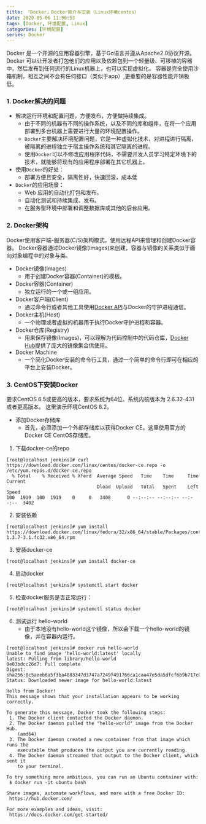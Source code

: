 ```yaml
---
title: 「Docker」Docker简介与安装（Linux环境centos）
date: 2020-05-06 11:56:53
tags: [Docker, 环境配置, Linux]
categories: [环境配置]
series: Docker
---
```


Docker 是一个开源的应用容器引擎，基于Go语言并遵从Apache2.0协议开源。
Docker 可以让开发者打包他们的应用以及依赖包到一个轻量级、可移植的容器中，然后发布到任何流行的Linux机器上，也可以实现虚拟化。
容器是完全使用沙箱机制，相互之间不会有任何接口（类似于app）,更重要的是容器性能开销极低。

### 1. Docker解决的问题
* 解决运行环境和配置问题，方便发布，方便做持续集成。
    + 由于不同的机器有不同的操作系统，以及不同的库和组件，在将一个应用部署到多台机器上需要进行大量的环境配置操作。
    + `Docker`主要解决环境配置问题，它是一种虚拟化技术，对进程进行隔离，被隔离的进程独立于宿主操作系统和其它隔离的进程。
    + 使用`Docker`可以不修改应用程序代码，不需要开发人员学习特定环境下的技术，就能够将现有的应用程序部署在其它机器上。
* 使用`Docker`的好处：
    + 部署方便且安全，隔离性好，快速回滚，成本低
* `Docker`的应用场景：
    + Web 应用的自动化打包和发布。
    + 自动化测试和持续集成、发布。
    + 在服务型环境中部署和调整数据库或其他的后台应用。


### 2. Docker架构
Docker使用客户端-服务器(C/S)架构模式，使用远程API来管理和创建Docker容器。
Docker容器通过Docker镜像(Images)来创建，容器与镜像的关系类似于面向对象编程中的对象与类。
* Docker镜像(Images)
    + 用于创建Docker容器(Container)的模板。
* Docker容器(Container)
    + 独立运行的一个或一组应用。
* Docker客户端(Client)
    + 通过命令行或者其他工具使用[Docker API](https://docs.docker.com/reference/api/docker_remote_api)与Docker的守护进程通信。
* Docker主机(Host)
    + 一个物理或者虚拟的机器用于执行Docker守护进程和容器。
* Docker仓库(Registry)
    + 用来保存镜像(Images)，可以理解为代码控制中的代码仓库，[Docker Hub](https://hub.docker.com)提供了庞大的镜像集合供使用。
* Docker Machine
    + 一个简化Docker安装的命令行工具，通过一个简单的命令行即可在相应的平台上安装Docker。


### 3. CentOS下安装Docker
要求CentOS 6.5或更高的版本，要求系统为64位、系统内核版本为 2.6.32-431 或者更高版本。
这里演示环境CentOS 8.2。
* 添加Docker存储库
    + 首先，必须添加一个外部存储库以获得Docker CE。这里使用官方的Docker CE CentOS存储库。

1. 下载docker-ce的repo
``` shell
[root@localhost jenkins]# curl https://download.docker.com/linux/centos/docker-ce.repo -o /etc/yum.repos.d/docker-ce.repo
  % Total    % Received % Xferd  Average Speed   Time    Time     Time  Current
                                 Dload  Upload   Total   Spent    Left  Speed
100  1919  100  1919    0     0   3408      0 --:--:-- --:--:-- --:--:--  3402
```

2. 安装依赖
``` shell
[root@localhost jenkins]# yum install https://download.docker.com/linux/fedora/32/x86_64/stable/Packages/containerd.io-1.3.7-3.1.fc32.x86_64.rpm
```

3. 安装docker-ce
``` shell
[root@localhost jenkins]# yum install docker-ce
```

4. 启动docker
``` shell
[root@localhost jenkins]# systemctl start docker
```

5. 检查docker服务是否正常运行：
``` shell
[root@localhost jenkins]# systemctl status docker
```

6. 测试运行 hello-world
    + 由于本地没有hello-world这个镜像，所以会下载一个hello-world的镜像，并在容器内运行。
``` shell
[root@localhost jenkins]# docker run hello-world
Unable to find image 'hello-world:latest' locally
latest: Pulling from library/hello-world
0e03bdcc26d7: Pull complete 
Digest: sha256:8c5aeeb6a5f3ba4883347d3747a7249f491766ca1caa47e5da5dfcf6b9b717c0
Status: Downloaded newer image for hello-world:latest

Hello from Docker!
This message shows that your installation appears to be working correctly.

To generate this message, Docker took the following steps:
 1. The Docker client contacted the Docker daemon.
 2. The Docker daemon pulled the "hello-world" image from the Docker Hub.
    (amd64)
 3. The Docker daemon created a new container from that image which runs the
    executable that produces the output you are currently reading.
 4. The Docker daemon streamed that output to the Docker client, which sent it
    to your terminal.

To try something more ambitious, you can run an Ubuntu container with:
 $ docker run -it ubuntu bash

Share images, automate workflows, and more with a free Docker ID:
 https://hub.docker.com/

For more examples and ideas, visit:
 https://docs.docker.com/get-started/
```
